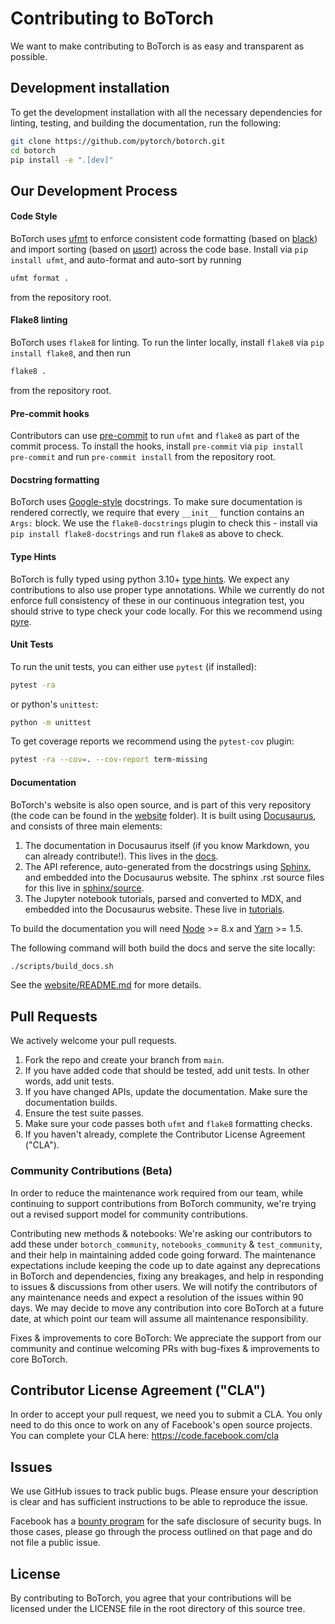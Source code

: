 # Contributing to BoTorch

We want to make contributing to BoTorch is as easy and transparent as possible.

## Development installation

To get the development installation with all the necessary dependencies for
linting, testing, and building the documentation, run the following:

```bash
git clone https://github.com/pytorch/botorch.git
cd botorch
pip install -e ".[dev]"
```

## Our Development Process

#### Code Style

BoTorch uses [ufmt](https://github.com/omnilib/ufmt) to enforce consistent code
formatting (based on [black](https://github.com/ambv/black)) and import sorting
(based on [µsort](https://github.com/facebook/usort)) across the code base.
Install via `pip install ufmt`, and auto-format and auto-sort by running

```bash
ufmt format .
```

from the repository root.

#### Flake8 linting

BoTorch uses `flake8` for linting. To run the linter locally, install `flake8`
via `pip install flake8`, and then run

```bash
flake8 .
```

from the repository root.

#### Pre-commit hooks

Contributors can use [pre-commit](https://pre-commit.com/) to run `ufmt` and
`flake8` as part of the commit process. To install the hooks, install `pre-commit`
via `pip install pre-commit` and run `pre-commit install` from the repository
root.

#### Docstring formatting

BoTorch uses
[Google-style](https://sphinxcontrib-napoleon.readthedocs.io/en/latest/example_google.html)
docstrings. To make sure documentation is rendered correctly, we require that
every `__init__` function contains an `Args:` block. We use the
`flake8-docstrings` plugin to check this - install via
`pip install flake8-docstrings` and run `flake8` as above to check.

#### Type Hints

BoTorch is fully typed using python 3.10+
[type hints](https://www.python.org/dev/peps/pep-0484/). We expect any
contributions to also use proper type annotations. While we currently do not
enforce full consistency of these in our continuous integration test, you should
strive to type check your code locally. For this we recommend using
[pyre](https://pyre-check.org/).

#### Unit Tests

To run the unit tests, you can either use `pytest` (if installed):

```bash
pytest -ra
```

or python's `unittest`:

```bash
python -m unittest
```

To get coverage reports we recommend using the `pytest-cov` plugin:

```bash
pytest -ra --cov=. --cov-report term-missing
```

#### Documentation

BoTorch's website is also open source, and is part of this very repository (the
code can be found in the [website](/website/) folder). It is built using
[Docusaurus](https://docusaurus.io/), and consists of three main elements:

1. The documentation in Docusaurus itself (if you know Markdown, you can already
   contribute!). This lives in the [docs](/docs/).
2. The API reference, auto-generated from the docstrings using
   [Sphinx](http://www.sphinx-doc.org), and embedded into the Docusaurus
   website. The sphinx .rst source files for this live in
   [sphinx/source](/sphinx/source/).
3. The Jupyter notebook tutorials, parsed and converted to MDX, and embedded into the
   Docusaurus website. These live in [tutorials](/tutorials/).

To build the documentation you will need [Node](https://nodejs.org/en/) >= 8.x
and [Yarn](https://yarnpkg.com/en/) >= 1.5.

The following command will both build the docs and serve the site locally:

```bash
./scripts/build_docs.sh
```

See the [website/README.md](website/README.md) for more details.

## Pull Requests

We actively welcome your pull requests.

1. Fork the repo and create your branch from `main`.
2. If you have added code that should be tested, add unit tests. In other words,
   add unit tests.
3. If you have changed APIs, update the documentation. Make sure the
   documentation builds.
4. Ensure the test suite passes.
5. Make sure your code passes both `ufmt` and `flake8` formatting checks.
6. If you haven't already, complete the Contributor License Agreement ("CLA").

### Community Contributions (Beta)

In order to reduce the maintenance work required from our team, while continuing
to support contributions from BoTorch community, we're trying out a revised
support model for community contributions.

Contributing new methods & notebooks: We're asking our contributors to add these
under `botorch_community`, `notebooks_community` & `test_community`, and their
help in maintaining added code going forward. The maintenance expectations
include keeping the code up to date against any deprecations in BoTorch and
dependencies, fixing any breakages, and help in responding to issues &
discussions from other users. We will notify the contributors of any maintenance
needs and expect a resolution of the issues within 90 days. We may decide to
move any contribution into core BoTorch at a future date, at which point our
team will assume all maintenance responsibility.

Fixes & improvements to core BoTorch: We appreciate the support from our
community and continue welcoming PRs with bug-fixes & improvements to core
BoTorch.

## Contributor License Agreement ("CLA")

In order to accept your pull request, we need you to submit a CLA. You only need
to do this once to work on any of Facebook's open source projects. You can
complete your CLA here: <https://code.facebook.com/cla>

## Issues

We use GitHub issues to track public bugs. Please ensure your description is
clear and has sufficient instructions to be able to reproduce the issue.

Facebook has a [bounty program](https://www.facebook.com/whitehat/) for the safe
disclosure of security bugs. In those cases, please go through the process
outlined on that page and do not file a public issue.

## License

By contributing to BoTorch, you agree that your contributions will be licensed
under the LICENSE file in the root directory of this source tree.
